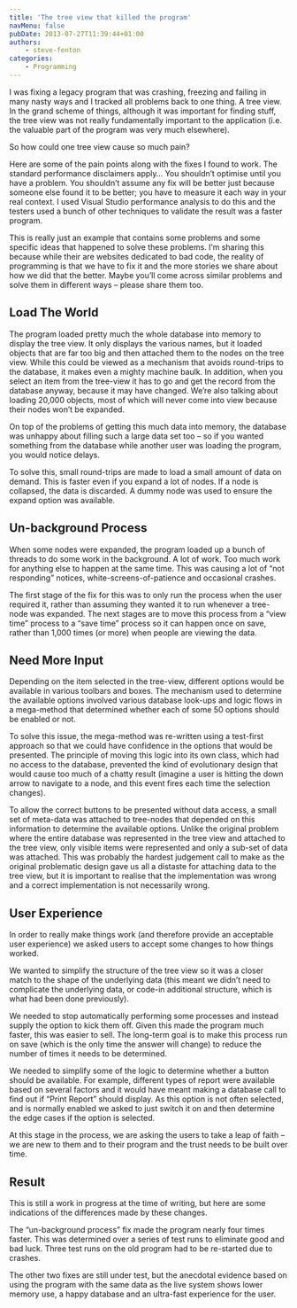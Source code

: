 ```yaml
---
title: 'The tree view that killed the program'
navMenu: false
pubDate: 2013-07-27T11:39:44+01:00
authors:
    - steve-fenton
categories:
    - Programming
---
```


I was fixing a legacy program that was crashing, freezing and failing in many nasty ways and I tracked all problems back to one thing. A tree view. In the grand scheme of things, although it was important for finding stuff, the tree view was not really fundamentally important to the application (i.e. the valuable part of the program was very much elsewhere).

So how could one tree view cause so much pain?

Here are some of the pain points along with the fixes I found to work. The standard performance disclaimers apply… You shouldn’t optimise until you have a problem. You shouldn’t assume any fix will be better just because someone else found it to be better; you have to measure it each way in your real context. I used Visual Studio performance analysis to do this and the testers used a bunch of other techniques to validate the result was a faster program.

This is really just an example that contains some problems and some specific ideas that happened to solve these problems. I’m sharing this because while their are websites dedicated to bad code, the reality of programming is that we have to fix it and the more stories we share about how we did that the better. Maybe you’ll come across similar problems and solve them in different ways – please share them too.

## Load The World

The program loaded pretty much the whole database into memory to display the tree view. It only displays the various names, but it loaded objects that are far too big and then attached them to the nodes on the tree view. While this could be viewed as a mechanism that avoids round-trips to the database, it makes even a mighty machine baulk. In addition, when you select an item from the tree-view it has to go and get the record from the database anyway, because it may have changed. We’re also talking about loading 20,000 objects, most of which will never come into view because their nodes won’t be expanded.

On top of the problems of getting this much data into memory, the database was unhappy about filling such a large data set too – so if you wanted something from the database while another user was loading the program, you would notice delays.

To solve this, small round-trips are made to load a small amount of data on demand. This is faster even if you expand a lot of nodes. If a node is collapsed, the data is discarded. A dummy node was used to ensure the expand option was available.

## Un-background Process

When some nodes were expanded, the program loaded up a bunch of threads to do some work in the background. A lot of work. Too much work for anything else to happen at the same time. This was causing a lot of “not responding” notices, white-screens-of-patience and occasional crashes.

The first stage of the fix for this was to only run the process when the user required it, rather than assuming they wanted it to run whenever a tree-node was expanded. The next stages are to move this process from a “view time” process to a “save time” process so it can happen once on save, rather than 1,000 times (or more) when people are viewing the data.

## Need More Input

Depending on the item selected in the tree-view, different options would be available in various toolbars and boxes. The mechanism used to determine the available options involved various database look-ups and logic flows in a mega-method that determined whether each of some 50 options should be enabled or not.

To solve this issue, the mega-method was re-written using a test-first approach so that we could have confidence in the options that would be presented. The principle of moving this logic into its own class, which had no access to the database, prevented the kind of evolutionary design that would cause too much of a chatty result (imagine a user is hitting the down arrow to navigate to a node, and this event fires each time the selection changes).

To allow the correct buttons to be presented without data access, a small set of meta-data was attached to tree-nodes that depended on this information to determine the available options. Unlike the original problem where the entire database was represented in the tree view and attached to the tree view, only visible items were represented and only a sub-set of data was attached. This was probably the hardest judgement call to make as the original problematic design gave us all a distaste for attaching data to the tree view, but it is important to realise that the implementation was wrong and a correct implementation is not necessarily wrong.

## User Experience

In order to really make things work (and therefore provide an acceptable user experience) we asked users to accept some changes to how things worked.

We wanted to simplify the structure of the tree view so it was a closer match to the shape of the underlying data (this meant we didn’t need to complicate the underlying data, or code-in additional structure, which is what had been done previously).

We needed to stop automatically performing some processes and instead supply the option to kick them off. Given this made the program much faster, this was easier to sell. The long-term goal is to make this process run on save (which is the only time the answer will change) to reduce the number of times it needs to be determined.

We needed to simplify some of the logic to determine whether a button should be available. For example, different types of report were available based on several factors and it would have meant making a database call to find out if “Print Report” should display. As this option is not often selected, and is normally enabled we asked to just switch it on and then determine the edge cases if the option is selected.

At this stage in the process, we are asking the users to take a leap of faith – we are new to them and to their program and the trust needs to be built over time.

## Result

This is still a work in progress at the time of writing, but here are some indications of the differences made by these changes.

The “un-background process” fix made the program nearly four times faster. This was determined over a series of test runs to eliminate good and bad luck. Three test runs on the old program had to be re-started due to crashes.

The other two fixes are still under test, but the anecdotal evidence based on using the program with the same data as the live system shows lower memory use, a happy database and an ultra-fast experience for the user.